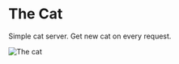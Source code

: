 The Cat
===============
Simple cat server. Get new cat on every request.

![The cat](http://cat.cloudcmd.io/cat.png)
